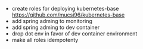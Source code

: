 - create roles for deploying kubernetes-base https://github.com/mucsi96/kubernetes-base
- add spring adming to monitoring
- add spring adming to dev container
- drop dot env in favor of dev container environment
- make all roles idempotenty
